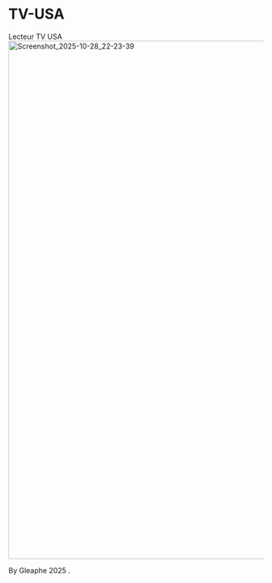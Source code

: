 # TV-USA
Lecteur TV USA
<img width="1280" height="1024" alt="Screenshot_2025-10-28_22-23-39" src="https://github.com/user-attachments/assets/578598ce-4878-4312-a0e0-74ebf467f0d3" />

By Gleaphe 2025 .
